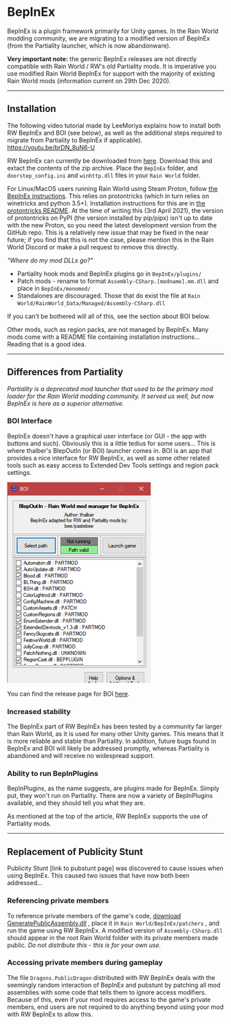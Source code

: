 # BepInEx

BepInEx is a plugin framework primarily for Unity games. In the Rain World modding community, we are migrating to a modified version of BepInEx (from the Partiality launcher, which is now abandonware). 

**Very important note:** the generic BepInEx releases are not directly compatible with Rain World / RW's old Partiality mods. It is imperative you use modified Rain World BepInEx for support with the majority of existing Rain World mods (information current on 29th Dec 2020).

---
## Installation

The following video tutorial made by LeeMoriya explains how to install both RW BepInEx and BOI (see below), as well as the additional steps required to migrate from Partiality to BepInEx if applicable). <https://youtu.be/brDN_8uN6-U>

RW BepInEx can currently be downloaded from [here](https://drive.google.com/file/d/1WcCCsS3ABBdO1aX-iJGeqeE07YE4Qv88/view). Download this and extact the contents of the zip archive. Place the `BepInEx` folder, and `doorstep_config.ini` and `winhttp.dll` files in your `Rain World` folder.

For Linux/MacOS users running Rain World using Steam Proton, follow [the BepInEx instructions](https://bepinex.github.io/bepinex_docs/master/articles/advanced/steam_interop.html#protonwine). This relies on protontricks (which in turn relies on winetricks and python 3.5+). Installation instructions for this are in [the protontricks README](https://github.com/Matoking/protontricks#installation). 
At the time of writing this (3rd April 2021), the version of protontricks on PyPI (the version installed by pip/pipx) isn't up to date with the new Proton, so you need the latest development version from the GitHub repo. This is a relatively new issue that may be fixed in the near future; if you find that this is not the case, please mention this in the Rain World Discord or make a pull request to remove this directly.

*"Where do my mod DLLs go?"*
- Partiality hook mods and BepInEx plugins go in `BepInEx/plugins/`
- Patch mods - rename to format `Assembly-CSharp.[modname].mm.dll` and place in `BepInEx/monomod/`
- Standalones are discouraged. Those that do exist the file at `Rain World/RainWorld_Data/Managed/Assembly-CSharp.dll`

If you can't be bothered will all of this, see the section about BOI below.

Other mods, such as region packs, are not managed by BepInEx. Many mods come with a README file containing installation instructions... Reading that is a good idea.

---

## Differences from Partiality

*Partiality is a deprecated mod launcher that used to be the primary mod loader for the Rain World modding community. It served us well, but now BepInEx is here as a superior alternative.*

### BOI Interface

BepInEx doesn't have a graphical user interface (or GUI - the app with buttons and such). Obviously this is a little tedius for some users... This is where thalber's BlepOutIn (or BOI) launcher comes in. BOI is an app that provides a nice interface for RW BepInEx, as well as some other related tools such as easy access to Extended Dev Tools settings and region pack settings.

![BOI](../../assets/BOI-main.png)

You can find the release page for BOI [here](https://github.com/thalber/BOI/releases/latest). 



### Increased stability

The BepInEx part of RW BepInEx has been tested by a community far larger than Rain World, as it is used for many other Unity games. This means that it is more reliable and stable than Partiality. In addition, future bugs found in BepInEx and BOI will likely be addressed promptly, whereas Partiality is abandoned and will receive no widespread support.



### Ability to run BepInPlugins

BepInPlugins, as the name suggests, are plugins made for BepInEx. Simply put, they won't run on Partiality. There are now a variety of BepInPlugins available, and they should tell you what they are.

As mentioned at the top of the article, RW BepInEx supports the use of Partiality mods.



---

## Replacement of Publicity Stunt

Publicity Stunt [link to pubstunt page] was discovered to cause issues when using BepInEx. This caused two issues that have now both been addressed...

### Referencing private members

To reference private members of the game's code, [download GeneratePublicAssembly.dll](https://beestuff.pythonanywhere.com/audb/api/mods/0/21/download/latest) , place it in `Rain World/BepInEx/patchers` , and run the game using RW BepInEx. A modified version of `Assembly-CSharp.dll` should appear in the root Rain World folder with its private members made public. *Do not distribute this - this is for your own use.* 

### Accessing private members during gameplay

The file `Dragons.PublicDragon` distributed with RW BepInEx deals with the seemingly random interaction of BepInEx and pubstunt by patching all mod assemblies with some code that tells them to ignore access modifiers. Because of this,  even if your mod requires access to the game's private members, end users are not required to do anything beyond using your mod with RW BepInEx to allow this.

